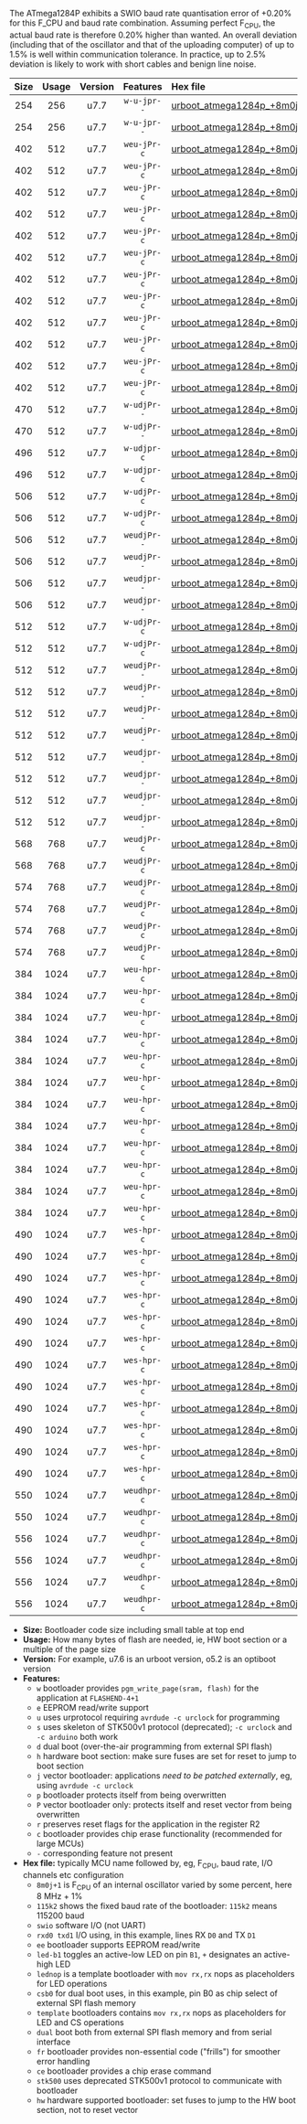 The ATmega1284P exhibits a SWIO baud rate quantisation error of +0.20% for this F_CPU and baud rate combination. Assuming perfect F<sub>CPU</sub>, the actual baud rate is therefore 0.20% higher than wanted. An overall deviation (including that of the oscillator and that of the uploading computer) of up to 1.5% is well within communication tolerance. In practice, up to 2.5% deviation is likely to work with short cables and benign line noise.

|Size|Usage|Version|Features|Hex file|
|:-:|:-:|:-:|:-:|:--|
|254|256|u7.7|`w-u-jpr--`|[urboot_atmega1284p_+8m0j+1_++38k4_swio_rxd0_txd1.hex](https://raw.githubusercontent.com/stefanrueger/urboot.hex/main/mcus/atmega1284p/internal_oscillator/fcpu_+8m0j+1/br_++38k4/urboot_atmega1284p_+8m0j+1_++38k4_swio_rxd0_txd1.hex)|
|254|256|u7.7|`w-u-jpr--`|[urboot_atmega1284p_+8m0j+1_++38k4_swio_rxd2_txd3.hex](https://raw.githubusercontent.com/stefanrueger/urboot.hex/main/mcus/atmega1284p/internal_oscillator/fcpu_+8m0j+1/br_++38k4/urboot_atmega1284p_+8m0j+1_++38k4_swio_rxd2_txd3.hex)|
|402|512|u7.7|`weu-jPr-c`|[urboot_atmega1284p_+8m0j+1_++38k4_swio_rxd0_txd1_ee_led+b0_fr_ce.hex](https://raw.githubusercontent.com/stefanrueger/urboot.hex/main/mcus/atmega1284p/internal_oscillator/fcpu_+8m0j+1/br_++38k4/urboot_atmega1284p_+8m0j+1_++38k4_swio_rxd0_txd1_ee_led+b0_fr_ce.hex)|
|402|512|u7.7|`weu-jPr-c`|[urboot_atmega1284p_+8m0j+1_++38k4_swio_rxd0_txd1_ee_led+b5_fr_ce.hex](https://raw.githubusercontent.com/stefanrueger/urboot.hex/main/mcus/atmega1284p/internal_oscillator/fcpu_+8m0j+1/br_++38k4/urboot_atmega1284p_+8m0j+1_++38k4_swio_rxd0_txd1_ee_led+b5_fr_ce.hex)|
|402|512|u7.7|`weu-jPr-c`|[urboot_atmega1284p_+8m0j+1_++38k4_swio_rxd0_txd1_ee_led+b7_fr_ce.hex](https://raw.githubusercontent.com/stefanrueger/urboot.hex/main/mcus/atmega1284p/internal_oscillator/fcpu_+8m0j+1/br_++38k4/urboot_atmega1284p_+8m0j+1_++38k4_swio_rxd0_txd1_ee_led+b7_fr_ce.hex)|
|402|512|u7.7|`weu-jPr-c`|[urboot_atmega1284p_+8m0j+1_++38k4_swio_rxd0_txd1_ee_led+c7_fr_ce.hex](https://raw.githubusercontent.com/stefanrueger/urboot.hex/main/mcus/atmega1284p/internal_oscillator/fcpu_+8m0j+1/br_++38k4/urboot_atmega1284p_+8m0j+1_++38k4_swio_rxd0_txd1_ee_led+c7_fr_ce.hex)|
|402|512|u7.7|`weu-jPr-c`|[urboot_atmega1284p_+8m0j+1_++38k4_swio_rxd0_txd1_ee_led+d7_fr_ce.hex](https://raw.githubusercontent.com/stefanrueger/urboot.hex/main/mcus/atmega1284p/internal_oscillator/fcpu_+8m0j+1/br_++38k4/urboot_atmega1284p_+8m0j+1_++38k4_swio_rxd0_txd1_ee_led+d7_fr_ce.hex)|
|402|512|u7.7|`weu-jPr-c`|[urboot_atmega1284p_+8m0j+1_++38k4_swio_rxd0_txd1_ee_lednop_fr_ce.hex](https://raw.githubusercontent.com/stefanrueger/urboot.hex/main/mcus/atmega1284p/internal_oscillator/fcpu_+8m0j+1/br_++38k4/urboot_atmega1284p_+8m0j+1_++38k4_swio_rxd0_txd1_ee_lednop_fr_ce.hex)|
|402|512|u7.7|`weu-jPr-c`|[urboot_atmega1284p_+8m0j+1_++38k4_swio_rxd2_txd3_ee_led+b0_fr_ce.hex](https://raw.githubusercontent.com/stefanrueger/urboot.hex/main/mcus/atmega1284p/internal_oscillator/fcpu_+8m0j+1/br_++38k4/urboot_atmega1284p_+8m0j+1_++38k4_swio_rxd2_txd3_ee_led+b0_fr_ce.hex)|
|402|512|u7.7|`weu-jPr-c`|[urboot_atmega1284p_+8m0j+1_++38k4_swio_rxd2_txd3_ee_led+b5_fr_ce.hex](https://raw.githubusercontent.com/stefanrueger/urboot.hex/main/mcus/atmega1284p/internal_oscillator/fcpu_+8m0j+1/br_++38k4/urboot_atmega1284p_+8m0j+1_++38k4_swio_rxd2_txd3_ee_led+b5_fr_ce.hex)|
|402|512|u7.7|`weu-jPr-c`|[urboot_atmega1284p_+8m0j+1_++38k4_swio_rxd2_txd3_ee_led+b7_fr_ce.hex](https://raw.githubusercontent.com/stefanrueger/urboot.hex/main/mcus/atmega1284p/internal_oscillator/fcpu_+8m0j+1/br_++38k4/urboot_atmega1284p_+8m0j+1_++38k4_swio_rxd2_txd3_ee_led+b7_fr_ce.hex)|
|402|512|u7.7|`weu-jPr-c`|[urboot_atmega1284p_+8m0j+1_++38k4_swio_rxd2_txd3_ee_led+c7_fr_ce.hex](https://raw.githubusercontent.com/stefanrueger/urboot.hex/main/mcus/atmega1284p/internal_oscillator/fcpu_+8m0j+1/br_++38k4/urboot_atmega1284p_+8m0j+1_++38k4_swio_rxd2_txd3_ee_led+c7_fr_ce.hex)|
|402|512|u7.7|`weu-jPr-c`|[urboot_atmega1284p_+8m0j+1_++38k4_swio_rxd2_txd3_ee_led+d7_fr_ce.hex](https://raw.githubusercontent.com/stefanrueger/urboot.hex/main/mcus/atmega1284p/internal_oscillator/fcpu_+8m0j+1/br_++38k4/urboot_atmega1284p_+8m0j+1_++38k4_swio_rxd2_txd3_ee_led+d7_fr_ce.hex)|
|402|512|u7.7|`weu-jPr-c`|[urboot_atmega1284p_+8m0j+1_++38k4_swio_rxd2_txd3_ee_lednop_fr_ce.hex](https://raw.githubusercontent.com/stefanrueger/urboot.hex/main/mcus/atmega1284p/internal_oscillator/fcpu_+8m0j+1/br_++38k4/urboot_atmega1284p_+8m0j+1_++38k4_swio_rxd2_txd3_ee_lednop_fr_ce.hex)|
|470|512|u7.7|`w-udjPr--`|[urboot_atmega1284p_+8m0j+1_++38k4_swio_rxd0_txd1_template_dual_fr.hex](https://raw.githubusercontent.com/stefanrueger/urboot.hex/main/mcus/atmega1284p/internal_oscillator/fcpu_+8m0j+1/br_++38k4/urboot_atmega1284p_+8m0j+1_++38k4_swio_rxd0_txd1_template_dual_fr.hex)|
|470|512|u7.7|`w-udjPr--`|[urboot_atmega1284p_+8m0j+1_++38k4_swio_rxd2_txd3_template_dual_fr.hex](https://raw.githubusercontent.com/stefanrueger/urboot.hex/main/mcus/atmega1284p/internal_oscillator/fcpu_+8m0j+1/br_++38k4/urboot_atmega1284p_+8m0j+1_++38k4_swio_rxd2_txd3_template_dual_fr.hex)|
|496|512|u7.7|`w-udjpr-c`|[urboot_atmega1284p_+8m0j+1_++38k4_swio_rxd0_txd1_template_dual_fr_ce.hex](https://raw.githubusercontent.com/stefanrueger/urboot.hex/main/mcus/atmega1284p/internal_oscillator/fcpu_+8m0j+1/br_++38k4/urboot_atmega1284p_+8m0j+1_++38k4_swio_rxd0_txd1_template_dual_fr_ce.hex)|
|496|512|u7.7|`w-udjpr-c`|[urboot_atmega1284p_+8m0j+1_++38k4_swio_rxd2_txd3_template_dual_fr_ce.hex](https://raw.githubusercontent.com/stefanrueger/urboot.hex/main/mcus/atmega1284p/internal_oscillator/fcpu_+8m0j+1/br_++38k4/urboot_atmega1284p_+8m0j+1_++38k4_swio_rxd2_txd3_template_dual_fr_ce.hex)|
|506|512|u7.7|`w-udjPr-c`|[urboot_atmega1284p_+8m0j+1_++38k4_swio_rxd0_txd1_led+c7_csb3_dual_fr_ce.hex](https://raw.githubusercontent.com/stefanrueger/urboot.hex/main/mcus/atmega1284p/internal_oscillator/fcpu_+8m0j+1/br_++38k4/urboot_atmega1284p_+8m0j+1_++38k4_swio_rxd0_txd1_led+c7_csb3_dual_fr_ce.hex)|
|506|512|u7.7|`w-udjPr-c`|[urboot_atmega1284p_+8m0j+1_++38k4_swio_rxd2_txd3_led+c7_csb3_dual_fr_ce.hex](https://raw.githubusercontent.com/stefanrueger/urboot.hex/main/mcus/atmega1284p/internal_oscillator/fcpu_+8m0j+1/br_++38k4/urboot_atmega1284p_+8m0j+1_++38k4_swio_rxd2_txd3_led+c7_csb3_dual_fr_ce.hex)|
|506|512|u7.7|`weudjPr--`|[urboot_atmega1284p_+8m0j+1_++38k4_swio_rxd0_txd1_ee_led+c7_csb3_dual.hex](https://raw.githubusercontent.com/stefanrueger/urboot.hex/main/mcus/atmega1284p/internal_oscillator/fcpu_+8m0j+1/br_++38k4/urboot_atmega1284p_+8m0j+1_++38k4_swio_rxd0_txd1_ee_led+c7_csb3_dual.hex)|
|506|512|u7.7|`weudjPr--`|[urboot_atmega1284p_+8m0j+1_++38k4_swio_rxd2_txd3_ee_led+c7_csb3_dual.hex](https://raw.githubusercontent.com/stefanrueger/urboot.hex/main/mcus/atmega1284p/internal_oscillator/fcpu_+8m0j+1/br_++38k4/urboot_atmega1284p_+8m0j+1_++38k4_swio_rxd2_txd3_ee_led+c7_csb3_dual.hex)|
|506|512|u7.7|`weudjpr--`|[urboot_atmega1284p_+8m0j+1_++38k4_swio_rxd0_txd1_ee_led+c7_csb3_dual_fr.hex](https://raw.githubusercontent.com/stefanrueger/urboot.hex/main/mcus/atmega1284p/internal_oscillator/fcpu_+8m0j+1/br_++38k4/urboot_atmega1284p_+8m0j+1_++38k4_swio_rxd0_txd1_ee_led+c7_csb3_dual_fr.hex)|
|506|512|u7.7|`weudjpr--`|[urboot_atmega1284p_+8m0j+1_++38k4_swio_rxd2_txd3_ee_led+c7_csb3_dual_fr.hex](https://raw.githubusercontent.com/stefanrueger/urboot.hex/main/mcus/atmega1284p/internal_oscillator/fcpu_+8m0j+1/br_++38k4/urboot_atmega1284p_+8m0j+1_++38k4_swio_rxd2_txd3_ee_led+c7_csb3_dual_fr.hex)|
|512|512|u7.7|`w-udjPr-c`|[urboot_atmega1284p_+8m0j+1_++38k4_swio_rxd0_txd1_led+d7_csc7_dual_fr_ce.hex](https://raw.githubusercontent.com/stefanrueger/urboot.hex/main/mcus/atmega1284p/internal_oscillator/fcpu_+8m0j+1/br_++38k4/urboot_atmega1284p_+8m0j+1_++38k4_swio_rxd0_txd1_led+d7_csc7_dual_fr_ce.hex)|
|512|512|u7.7|`w-udjPr-c`|[urboot_atmega1284p_+8m0j+1_++38k4_swio_rxd2_txd3_led+d7_csc7_dual_fr_ce.hex](https://raw.githubusercontent.com/stefanrueger/urboot.hex/main/mcus/atmega1284p/internal_oscillator/fcpu_+8m0j+1/br_++38k4/urboot_atmega1284p_+8m0j+1_++38k4_swio_rxd2_txd3_led+d7_csc7_dual_fr_ce.hex)|
|512|512|u7.7|`weudjPr--`|[urboot_atmega1284p_+8m0j+1_++38k4_swio_rxd0_txd1_ee_led+d7_csc7_dual.hex](https://raw.githubusercontent.com/stefanrueger/urboot.hex/main/mcus/atmega1284p/internal_oscillator/fcpu_+8m0j+1/br_++38k4/urboot_atmega1284p_+8m0j+1_++38k4_swio_rxd0_txd1_ee_led+d7_csc7_dual.hex)|
|512|512|u7.7|`weudjPr--`|[urboot_atmega1284p_+8m0j+1_++38k4_swio_rxd0_txd1_ee_template_dual.hex](https://raw.githubusercontent.com/stefanrueger/urboot.hex/main/mcus/atmega1284p/internal_oscillator/fcpu_+8m0j+1/br_++38k4/urboot_atmega1284p_+8m0j+1_++38k4_swio_rxd0_txd1_ee_template_dual.hex)|
|512|512|u7.7|`weudjPr--`|[urboot_atmega1284p_+8m0j+1_++38k4_swio_rxd2_txd3_ee_led+d7_csc7_dual.hex](https://raw.githubusercontent.com/stefanrueger/urboot.hex/main/mcus/atmega1284p/internal_oscillator/fcpu_+8m0j+1/br_++38k4/urboot_atmega1284p_+8m0j+1_++38k4_swio_rxd2_txd3_ee_led+d7_csc7_dual.hex)|
|512|512|u7.7|`weudjPr--`|[urboot_atmega1284p_+8m0j+1_++38k4_swio_rxd2_txd3_ee_template_dual.hex](https://raw.githubusercontent.com/stefanrueger/urboot.hex/main/mcus/atmega1284p/internal_oscillator/fcpu_+8m0j+1/br_++38k4/urboot_atmega1284p_+8m0j+1_++38k4_swio_rxd2_txd3_ee_template_dual.hex)|
|512|512|u7.7|`weudjpr--`|[urboot_atmega1284p_+8m0j+1_++38k4_swio_rxd0_txd1_ee_led+d7_csc7_dual_fr.hex](https://raw.githubusercontent.com/stefanrueger/urboot.hex/main/mcus/atmega1284p/internal_oscillator/fcpu_+8m0j+1/br_++38k4/urboot_atmega1284p_+8m0j+1_++38k4_swio_rxd0_txd1_ee_led+d7_csc7_dual_fr.hex)|
|512|512|u7.7|`weudjpr--`|[urboot_atmega1284p_+8m0j+1_++38k4_swio_rxd0_txd1_ee_template_dual_fr.hex](https://raw.githubusercontent.com/stefanrueger/urboot.hex/main/mcus/atmega1284p/internal_oscillator/fcpu_+8m0j+1/br_++38k4/urboot_atmega1284p_+8m0j+1_++38k4_swio_rxd0_txd1_ee_template_dual_fr.hex)|
|512|512|u7.7|`weudjpr--`|[urboot_atmega1284p_+8m0j+1_++38k4_swio_rxd2_txd3_ee_led+d7_csc7_dual_fr.hex](https://raw.githubusercontent.com/stefanrueger/urboot.hex/main/mcus/atmega1284p/internal_oscillator/fcpu_+8m0j+1/br_++38k4/urboot_atmega1284p_+8m0j+1_++38k4_swio_rxd2_txd3_ee_led+d7_csc7_dual_fr.hex)|
|512|512|u7.7|`weudjpr--`|[urboot_atmega1284p_+8m0j+1_++38k4_swio_rxd2_txd3_ee_template_dual_fr.hex](https://raw.githubusercontent.com/stefanrueger/urboot.hex/main/mcus/atmega1284p/internal_oscillator/fcpu_+8m0j+1/br_++38k4/urboot_atmega1284p_+8m0j+1_++38k4_swio_rxd2_txd3_ee_template_dual_fr.hex)|
|568|768|u7.7|`weudjPr-c`|[urboot_atmega1284p_+8m0j+1_++38k4_swio_rxd0_txd1_ee_led+c7_csb3_dual_fr_ce.hex](https://raw.githubusercontent.com/stefanrueger/urboot.hex/main/mcus/atmega1284p/internal_oscillator/fcpu_+8m0j+1/br_++38k4/urboot_atmega1284p_+8m0j+1_++38k4_swio_rxd0_txd1_ee_led+c7_csb3_dual_fr_ce.hex)|
|568|768|u7.7|`weudjPr-c`|[urboot_atmega1284p_+8m0j+1_++38k4_swio_rxd2_txd3_ee_led+c7_csb3_dual_fr_ce.hex](https://raw.githubusercontent.com/stefanrueger/urboot.hex/main/mcus/atmega1284p/internal_oscillator/fcpu_+8m0j+1/br_++38k4/urboot_atmega1284p_+8m0j+1_++38k4_swio_rxd2_txd3_ee_led+c7_csb3_dual_fr_ce.hex)|
|574|768|u7.7|`weudjPr-c`|[urboot_atmega1284p_+8m0j+1_++38k4_swio_rxd0_txd1_ee_led+d7_csc7_dual_fr_ce.hex](https://raw.githubusercontent.com/stefanrueger/urboot.hex/main/mcus/atmega1284p/internal_oscillator/fcpu_+8m0j+1/br_++38k4/urboot_atmega1284p_+8m0j+1_++38k4_swio_rxd0_txd1_ee_led+d7_csc7_dual_fr_ce.hex)|
|574|768|u7.7|`weudjPr-c`|[urboot_atmega1284p_+8m0j+1_++38k4_swio_rxd0_txd1_ee_template_dual_fr_ce.hex](https://raw.githubusercontent.com/stefanrueger/urboot.hex/main/mcus/atmega1284p/internal_oscillator/fcpu_+8m0j+1/br_++38k4/urboot_atmega1284p_+8m0j+1_++38k4_swio_rxd0_txd1_ee_template_dual_fr_ce.hex)|
|574|768|u7.7|`weudjPr-c`|[urboot_atmega1284p_+8m0j+1_++38k4_swio_rxd2_txd3_ee_led+d7_csc7_dual_fr_ce.hex](https://raw.githubusercontent.com/stefanrueger/urboot.hex/main/mcus/atmega1284p/internal_oscillator/fcpu_+8m0j+1/br_++38k4/urboot_atmega1284p_+8m0j+1_++38k4_swio_rxd2_txd3_ee_led+d7_csc7_dual_fr_ce.hex)|
|574|768|u7.7|`weudjPr-c`|[urboot_atmega1284p_+8m0j+1_++38k4_swio_rxd2_txd3_ee_template_dual_fr_ce.hex](https://raw.githubusercontent.com/stefanrueger/urboot.hex/main/mcus/atmega1284p/internal_oscillator/fcpu_+8m0j+1/br_++38k4/urboot_atmega1284p_+8m0j+1_++38k4_swio_rxd2_txd3_ee_template_dual_fr_ce.hex)|
|384|1024|u7.7|`weu-hpr-c`|[urboot_atmega1284p_+8m0j+1_++38k4_swio_rxd0_txd1_ee_led+b0_fr_ce_hw.hex](https://raw.githubusercontent.com/stefanrueger/urboot.hex/main/mcus/atmega1284p/internal_oscillator/fcpu_+8m0j+1/br_++38k4/urboot_atmega1284p_+8m0j+1_++38k4_swio_rxd0_txd1_ee_led+b0_fr_ce_hw.hex)|
|384|1024|u7.7|`weu-hpr-c`|[urboot_atmega1284p_+8m0j+1_++38k4_swio_rxd0_txd1_ee_led+b5_fr_ce_hw.hex](https://raw.githubusercontent.com/stefanrueger/urboot.hex/main/mcus/atmega1284p/internal_oscillator/fcpu_+8m0j+1/br_++38k4/urboot_atmega1284p_+8m0j+1_++38k4_swio_rxd0_txd1_ee_led+b5_fr_ce_hw.hex)|
|384|1024|u7.7|`weu-hpr-c`|[urboot_atmega1284p_+8m0j+1_++38k4_swio_rxd0_txd1_ee_led+b7_fr_ce_hw.hex](https://raw.githubusercontent.com/stefanrueger/urboot.hex/main/mcus/atmega1284p/internal_oscillator/fcpu_+8m0j+1/br_++38k4/urboot_atmega1284p_+8m0j+1_++38k4_swio_rxd0_txd1_ee_led+b7_fr_ce_hw.hex)|
|384|1024|u7.7|`weu-hpr-c`|[urboot_atmega1284p_+8m0j+1_++38k4_swio_rxd0_txd1_ee_led+c7_fr_ce_hw.hex](https://raw.githubusercontent.com/stefanrueger/urboot.hex/main/mcus/atmega1284p/internal_oscillator/fcpu_+8m0j+1/br_++38k4/urboot_atmega1284p_+8m0j+1_++38k4_swio_rxd0_txd1_ee_led+c7_fr_ce_hw.hex)|
|384|1024|u7.7|`weu-hpr-c`|[urboot_atmega1284p_+8m0j+1_++38k4_swio_rxd0_txd1_ee_led+d7_fr_ce_hw.hex](https://raw.githubusercontent.com/stefanrueger/urboot.hex/main/mcus/atmega1284p/internal_oscillator/fcpu_+8m0j+1/br_++38k4/urboot_atmega1284p_+8m0j+1_++38k4_swio_rxd0_txd1_ee_led+d7_fr_ce_hw.hex)|
|384|1024|u7.7|`weu-hpr-c`|[urboot_atmega1284p_+8m0j+1_++38k4_swio_rxd0_txd1_ee_lednop_fr_ce_hw.hex](https://raw.githubusercontent.com/stefanrueger/urboot.hex/main/mcus/atmega1284p/internal_oscillator/fcpu_+8m0j+1/br_++38k4/urboot_atmega1284p_+8m0j+1_++38k4_swio_rxd0_txd1_ee_lednop_fr_ce_hw.hex)|
|384|1024|u7.7|`weu-hpr-c`|[urboot_atmega1284p_+8m0j+1_++38k4_swio_rxd2_txd3_ee_led+b0_fr_ce_hw.hex](https://raw.githubusercontent.com/stefanrueger/urboot.hex/main/mcus/atmega1284p/internal_oscillator/fcpu_+8m0j+1/br_++38k4/urboot_atmega1284p_+8m0j+1_++38k4_swio_rxd2_txd3_ee_led+b0_fr_ce_hw.hex)|
|384|1024|u7.7|`weu-hpr-c`|[urboot_atmega1284p_+8m0j+1_++38k4_swio_rxd2_txd3_ee_led+b5_fr_ce_hw.hex](https://raw.githubusercontent.com/stefanrueger/urboot.hex/main/mcus/atmega1284p/internal_oscillator/fcpu_+8m0j+1/br_++38k4/urboot_atmega1284p_+8m0j+1_++38k4_swio_rxd2_txd3_ee_led+b5_fr_ce_hw.hex)|
|384|1024|u7.7|`weu-hpr-c`|[urboot_atmega1284p_+8m0j+1_++38k4_swio_rxd2_txd3_ee_led+b7_fr_ce_hw.hex](https://raw.githubusercontent.com/stefanrueger/urboot.hex/main/mcus/atmega1284p/internal_oscillator/fcpu_+8m0j+1/br_++38k4/urboot_atmega1284p_+8m0j+1_++38k4_swio_rxd2_txd3_ee_led+b7_fr_ce_hw.hex)|
|384|1024|u7.7|`weu-hpr-c`|[urboot_atmega1284p_+8m0j+1_++38k4_swio_rxd2_txd3_ee_led+c7_fr_ce_hw.hex](https://raw.githubusercontent.com/stefanrueger/urboot.hex/main/mcus/atmega1284p/internal_oscillator/fcpu_+8m0j+1/br_++38k4/urboot_atmega1284p_+8m0j+1_++38k4_swio_rxd2_txd3_ee_led+c7_fr_ce_hw.hex)|
|384|1024|u7.7|`weu-hpr-c`|[urboot_atmega1284p_+8m0j+1_++38k4_swio_rxd2_txd3_ee_led+d7_fr_ce_hw.hex](https://raw.githubusercontent.com/stefanrueger/urboot.hex/main/mcus/atmega1284p/internal_oscillator/fcpu_+8m0j+1/br_++38k4/urboot_atmega1284p_+8m0j+1_++38k4_swio_rxd2_txd3_ee_led+d7_fr_ce_hw.hex)|
|384|1024|u7.7|`weu-hpr-c`|[urboot_atmega1284p_+8m0j+1_++38k4_swio_rxd2_txd3_ee_lednop_fr_ce_hw.hex](https://raw.githubusercontent.com/stefanrueger/urboot.hex/main/mcus/atmega1284p/internal_oscillator/fcpu_+8m0j+1/br_++38k4/urboot_atmega1284p_+8m0j+1_++38k4_swio_rxd2_txd3_ee_lednop_fr_ce_hw.hex)|
|490|1024|u7.7|`wes-hpr-c`|[urboot_atmega1284p_+8m0j+1_++38k4_swio_rxd0_txd1_ee_led+b0_fr_ce_stk500_hw.hex](https://raw.githubusercontent.com/stefanrueger/urboot.hex/main/mcus/atmega1284p/internal_oscillator/fcpu_+8m0j+1/br_++38k4/urboot_atmega1284p_+8m0j+1_++38k4_swio_rxd0_txd1_ee_led+b0_fr_ce_stk500_hw.hex)|
|490|1024|u7.7|`wes-hpr-c`|[urboot_atmega1284p_+8m0j+1_++38k4_swio_rxd0_txd1_ee_led+b5_fr_ce_stk500_hw.hex](https://raw.githubusercontent.com/stefanrueger/urboot.hex/main/mcus/atmega1284p/internal_oscillator/fcpu_+8m0j+1/br_++38k4/urboot_atmega1284p_+8m0j+1_++38k4_swio_rxd0_txd1_ee_led+b5_fr_ce_stk500_hw.hex)|
|490|1024|u7.7|`wes-hpr-c`|[urboot_atmega1284p_+8m0j+1_++38k4_swio_rxd0_txd1_ee_led+b7_fr_ce_stk500_hw.hex](https://raw.githubusercontent.com/stefanrueger/urboot.hex/main/mcus/atmega1284p/internal_oscillator/fcpu_+8m0j+1/br_++38k4/urboot_atmega1284p_+8m0j+1_++38k4_swio_rxd0_txd1_ee_led+b7_fr_ce_stk500_hw.hex)|
|490|1024|u7.7|`wes-hpr-c`|[urboot_atmega1284p_+8m0j+1_++38k4_swio_rxd0_txd1_ee_led+c7_fr_ce_stk500_hw.hex](https://raw.githubusercontent.com/stefanrueger/urboot.hex/main/mcus/atmega1284p/internal_oscillator/fcpu_+8m0j+1/br_++38k4/urboot_atmega1284p_+8m0j+1_++38k4_swio_rxd0_txd1_ee_led+c7_fr_ce_stk500_hw.hex)|
|490|1024|u7.7|`wes-hpr-c`|[urboot_atmega1284p_+8m0j+1_++38k4_swio_rxd0_txd1_ee_led+d7_fr_ce_stk500_hw.hex](https://raw.githubusercontent.com/stefanrueger/urboot.hex/main/mcus/atmega1284p/internal_oscillator/fcpu_+8m0j+1/br_++38k4/urboot_atmega1284p_+8m0j+1_++38k4_swio_rxd0_txd1_ee_led+d7_fr_ce_stk500_hw.hex)|
|490|1024|u7.7|`wes-hpr-c`|[urboot_atmega1284p_+8m0j+1_++38k4_swio_rxd0_txd1_ee_lednop_fr_ce_stk500_hw.hex](https://raw.githubusercontent.com/stefanrueger/urboot.hex/main/mcus/atmega1284p/internal_oscillator/fcpu_+8m0j+1/br_++38k4/urboot_atmega1284p_+8m0j+1_++38k4_swio_rxd0_txd1_ee_lednop_fr_ce_stk500_hw.hex)|
|490|1024|u7.7|`wes-hpr-c`|[urboot_atmega1284p_+8m0j+1_++38k4_swio_rxd2_txd3_ee_led+b0_fr_ce_stk500_hw.hex](https://raw.githubusercontent.com/stefanrueger/urboot.hex/main/mcus/atmega1284p/internal_oscillator/fcpu_+8m0j+1/br_++38k4/urboot_atmega1284p_+8m0j+1_++38k4_swio_rxd2_txd3_ee_led+b0_fr_ce_stk500_hw.hex)|
|490|1024|u7.7|`wes-hpr-c`|[urboot_atmega1284p_+8m0j+1_++38k4_swio_rxd2_txd3_ee_led+b5_fr_ce_stk500_hw.hex](https://raw.githubusercontent.com/stefanrueger/urboot.hex/main/mcus/atmega1284p/internal_oscillator/fcpu_+8m0j+1/br_++38k4/urboot_atmega1284p_+8m0j+1_++38k4_swio_rxd2_txd3_ee_led+b5_fr_ce_stk500_hw.hex)|
|490|1024|u7.7|`wes-hpr-c`|[urboot_atmega1284p_+8m0j+1_++38k4_swio_rxd2_txd3_ee_led+b7_fr_ce_stk500_hw.hex](https://raw.githubusercontent.com/stefanrueger/urboot.hex/main/mcus/atmega1284p/internal_oscillator/fcpu_+8m0j+1/br_++38k4/urboot_atmega1284p_+8m0j+1_++38k4_swio_rxd2_txd3_ee_led+b7_fr_ce_stk500_hw.hex)|
|490|1024|u7.7|`wes-hpr-c`|[urboot_atmega1284p_+8m0j+1_++38k4_swio_rxd2_txd3_ee_led+c7_fr_ce_stk500_hw.hex](https://raw.githubusercontent.com/stefanrueger/urboot.hex/main/mcus/atmega1284p/internal_oscillator/fcpu_+8m0j+1/br_++38k4/urboot_atmega1284p_+8m0j+1_++38k4_swio_rxd2_txd3_ee_led+c7_fr_ce_stk500_hw.hex)|
|490|1024|u7.7|`wes-hpr-c`|[urboot_atmega1284p_+8m0j+1_++38k4_swio_rxd2_txd3_ee_led+d7_fr_ce_stk500_hw.hex](https://raw.githubusercontent.com/stefanrueger/urboot.hex/main/mcus/atmega1284p/internal_oscillator/fcpu_+8m0j+1/br_++38k4/urboot_atmega1284p_+8m0j+1_++38k4_swio_rxd2_txd3_ee_led+d7_fr_ce_stk500_hw.hex)|
|490|1024|u7.7|`wes-hpr-c`|[urboot_atmega1284p_+8m0j+1_++38k4_swio_rxd2_txd3_ee_lednop_fr_ce_stk500_hw.hex](https://raw.githubusercontent.com/stefanrueger/urboot.hex/main/mcus/atmega1284p/internal_oscillator/fcpu_+8m0j+1/br_++38k4/urboot_atmega1284p_+8m0j+1_++38k4_swio_rxd2_txd3_ee_lednop_fr_ce_stk500_hw.hex)|
|550|1024|u7.7|`weudhpr-c`|[urboot_atmega1284p_+8m0j+1_++38k4_swio_rxd0_txd1_ee_led+c7_csb3_dual_fr_ce_hw.hex](https://raw.githubusercontent.com/stefanrueger/urboot.hex/main/mcus/atmega1284p/internal_oscillator/fcpu_+8m0j+1/br_++38k4/urboot_atmega1284p_+8m0j+1_++38k4_swio_rxd0_txd1_ee_led+c7_csb3_dual_fr_ce_hw.hex)|
|550|1024|u7.7|`weudhpr-c`|[urboot_atmega1284p_+8m0j+1_++38k4_swio_rxd2_txd3_ee_led+c7_csb3_dual_fr_ce_hw.hex](https://raw.githubusercontent.com/stefanrueger/urboot.hex/main/mcus/atmega1284p/internal_oscillator/fcpu_+8m0j+1/br_++38k4/urboot_atmega1284p_+8m0j+1_++38k4_swio_rxd2_txd3_ee_led+c7_csb3_dual_fr_ce_hw.hex)|
|556|1024|u7.7|`weudhpr-c`|[urboot_atmega1284p_+8m0j+1_++38k4_swio_rxd0_txd1_ee_led+d7_csc7_dual_fr_ce_hw.hex](https://raw.githubusercontent.com/stefanrueger/urboot.hex/main/mcus/atmega1284p/internal_oscillator/fcpu_+8m0j+1/br_++38k4/urboot_atmega1284p_+8m0j+1_++38k4_swio_rxd0_txd1_ee_led+d7_csc7_dual_fr_ce_hw.hex)|
|556|1024|u7.7|`weudhpr-c`|[urboot_atmega1284p_+8m0j+1_++38k4_swio_rxd0_txd1_ee_template_dual_fr_ce_hw.hex](https://raw.githubusercontent.com/stefanrueger/urboot.hex/main/mcus/atmega1284p/internal_oscillator/fcpu_+8m0j+1/br_++38k4/urboot_atmega1284p_+8m0j+1_++38k4_swio_rxd0_txd1_ee_template_dual_fr_ce_hw.hex)|
|556|1024|u7.7|`weudhpr-c`|[urboot_atmega1284p_+8m0j+1_++38k4_swio_rxd2_txd3_ee_led+d7_csc7_dual_fr_ce_hw.hex](https://raw.githubusercontent.com/stefanrueger/urboot.hex/main/mcus/atmega1284p/internal_oscillator/fcpu_+8m0j+1/br_++38k4/urboot_atmega1284p_+8m0j+1_++38k4_swio_rxd2_txd3_ee_led+d7_csc7_dual_fr_ce_hw.hex)|
|556|1024|u7.7|`weudhpr-c`|[urboot_atmega1284p_+8m0j+1_++38k4_swio_rxd2_txd3_ee_template_dual_fr_ce_hw.hex](https://raw.githubusercontent.com/stefanrueger/urboot.hex/main/mcus/atmega1284p/internal_oscillator/fcpu_+8m0j+1/br_++38k4/urboot_atmega1284p_+8m0j+1_++38k4_swio_rxd2_txd3_ee_template_dual_fr_ce_hw.hex)|

- **Size:** Bootloader code size including small table at top end
- **Usage:** How many bytes of flash are needed, ie, HW boot section or a multiple of the page size
- **Version:** For example, u7.6 is an urboot version, o5.2 is an optiboot version
- **Features:**
  + `w` bootloader provides `pgm_write_page(sram, flash)` for the application at `FLASHEND-4+1`
  + `e` EEPROM read/write support
  + `u` uses urprotocol requiring `avrdude -c urclock` for programming
  + `s` uses skeleton of STK500v1 protocol (deprecated); `-c urclock` and `-c arduino` both work
  + `d` dual boot (over-the-air programming from external SPI flash)
  + `h` hardware boot section: make sure fuses are set for reset to jump to boot section
  + `j` vector bootloader: applications *need to be patched externally*, eg, using `avrdude -c urclock`
  + `p` bootloader protects itself from being overwritten
  + `P` vector bootloader only: protects itself and reset vector from being overwritten
  + `r` preserves reset flags for the application in the register R2
  + `c` bootloader provides chip erase functionality (recommended for large MCUs)
  + `-` corresponding feature not present
- **Hex file:** typically MCU name followed by, eg, F<sub>CPU</sub>, baud rate, I/O channels etc configuration
  + `8m0j+1` is F<sub>CPU</sub> of an internal oscillator varied by some percent, here 8 MHz + 1%
  + `115k2` shows the fixed baud rate of the bootloader: `115k2` means 115200 baud
  + `swio` software I/O (not UART)
  + `rxd0 txd1` I/O using, in this example, lines RX `D0` and TX `D1`
  + `ee` bootloader supports EEPROM read/write
  + `led-b1` toggles an active-low LED on pin `B1`, `+` designates an active-high LED
  + `lednop` is a template bootloader with `mov rx,rx` nops as placeholders for LED operations
  + `csb0` for dual boot uses, in this example, pin B0 as chip select of external SPI flash memory
  + `template` bootloaders contains `mov rx,rx` nops as placeholders for LED and CS operations
  + `dual` boot both from external SPI flash memory and from serial interface
  + `fr` bootloader provides non-essential code ("frills") for smoother error handling
  + `ce` bootloader provides a chip erase command
  + `stk500` uses deprecated STK500v1 protocol to communicate with bootloader
  + `hw` hardware supported bootloader: set fuses to jump to the HW boot section, not to reset vector
